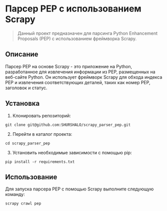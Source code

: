 # Парсер PEP с использованием Scrapy

> Данный проект предназначен для парсинга Python Enhancement Proposals (PEP) с использованием фреймворка Scrapy.

## Описание

Парсер PEP на основе Scrapy - это приложение на Python, разработанное для извлечения информации из PEP, размещенных на веб-сайте Python. Он использует фреймворк Scrapy для обхода индекса PEP и извлечения соответствующих деталей, таких как номер PEP, заголовок и статус.

## Установка

1. Клонировать репозиторий:
```
git clone git@github.com:SHURSHALO/scrapy_parser_pep.git
```
2. Перейти в каталог проекта:
```
cd scrapy_parser_pep
```

3. Установить необходимые зависимости с помощью pip:
```
pip install -r requirements.txt
```

## Использование

Для запуска парсера PEP с помощью Scrapy выполните следующую команду:
```
scrapy crawl pep
```
